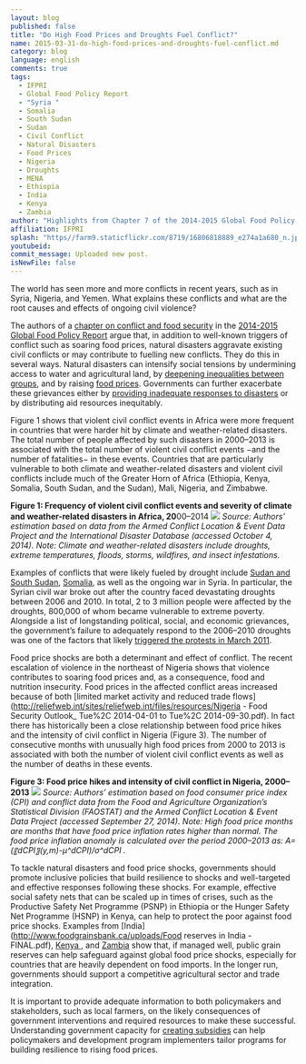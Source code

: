 ```yaml
---
layout: blog
published: false
title: "Do High Food Prices and Droughts Fuel Conflict?"
name: 2015-03-31-do-high-food-prices-and-droughts-fuel-conflict.md
category: blog
language: english
comments: true
tags: 
  - IFPRI
  - Global Food Policy Report
  - "Syria "
  - Somalia
  - South Sudan
  - Sudan
  - Civil Conflict
  - Natural Disasters
  - Food Prices
  - Nigeria
  - Droughts
  - MENA
  - Ethiopia
  - India
  - Kenya
  - Zambia
author: "Highlights from Chapter 7 of the 2014-2015 Global Food Policy Report - By Jacopo Bordignon"
affiliation: IFPRI
splash: "https//farm9.staticflickr.com/8719/16806818889_e274a1a680_n.jpg"
youtubeid: 
commit_message: Uploaded new post.
isNewFile: false
---
```

The world has seen more and more conflicts in recent years, such as in Syria, Nigeria, and Yemen. What explains these conflicts and what are the root causes and effects of ongoing civil violence?

The authors of a [chapter on conflict and food security](http://www.ifpri.org/sites/default/files/publications/gfpr20142015_ch07.pdf) in the [2014-2015 Global Food Policy Report](http://www.ifpri.org/publication/2014-2015-global-food-policy-report) argue that, in addition to well-known triggers of conflict such as soaring food prices, natural disasters aggravate existing civil conflicts or may contribute to fuelling new conflicts. They do this in several ways. Natural disasters can intensify social tensions by undermining access to water and agricultural land, by [deepening inequalities between groups](http://www.odi.org/sites/odi.org.uk/files/odi-assets/publications-opinion-files/8228.pdf), and by raising [food prices](http://ajae.oxfordjournals.org/content/early/2014/03/25/ajae.aau010). Governments can further exacerbate these grievances either by [providing inadequate responses to disasters](http://www.odi.org/sites/odi.org.uk/files/odi-assets/publications-opinion-files/8228.pdf) or by distributing aid resources inequitably.

Figure 1 shows that violent civil conflict events in Africa were more frequent in countries that were harder hit by climate and weather-related disasters. The total number of people affected by such disasters in 2000–2013 is associated with the total number of violent civil conflict events −and the number of fatalities− in these events. Countries that are particularly vulnerable to both climate and weather-related disasters and violent civil conflicts include much of the Greater Horn of Africa (Ethiopia, Kenya, Somalia, South Sudan, and the Sudan), Mali, Nigeria, and Zimbabwe. 

**Figure 1: Frequency of violent civil conflict events and severity of climate and weather-related disasters in Africa, 20**00–2014
![](https://farm9.staticflickr.com/8728/16991722082_5d167d729a.jpg)
_Source: Authors’ estimation based on data from the Armed Conflict Location & Event Data Project and the International Disaster Database (accessed October 4, 2014).
Note: Climate and weather-related disasters include droughts, extreme temperatures, floods, storms, wildfires, and insect infestations._

Examples of conflicts that were likely fueled by drought include [Sudan and South Sudan](http://www.ifpri.org/sites/default/files/publications/ifpridp01276.pdf), [Somalia](http://www.ifpri.org/sites/default/files/publications/ifpridp01243.pdf), as well as the ongoing war in Syria. In particular, the Syrian civil war broke out after the country faced devastating droughts between 2006 and 2010. In total, 2 to 3 million people were affected by the droughts, 800,000 of whom became vulnerable to extreme poverty. Alongside a list of longstanding political, social, and economic grievances, the government’s failure to adequately respond to the 2006–2010 droughts was one of the factors that likely [triggered the protests in March 2011](https://blogs.commons.georgetown.edu/rochelledavis/files/francesca-de-chatel-drought-in-syria.pdf).  

Food price shocks are both a determinant and effect of conflict. The recent escalation of violence in the northeast of Nigeria shows that violence contributes to soaring food prices and, as a consequence, food and nutrition insecurity. Food prices in the affected conflict areas increased because of both [limited market activity and reduced trade flows](http://reliefweb.int/sites/reliefweb.int/files/resources/Nigeria - Food Security Outlook_ Tue%2C 2014-04-01 to Tue%2C 2014-09-30.pdf). In fact there has historically been a close relationship between food price hikes and the intensity of civil conflict in Nigeria (Figure 3). The number of consecutive months with unusually high food prices from 2000 to 2013 is associated with both the number of violent civil conflict events as well as the number of deaths in these events.

**Figure 3: Food price hikes and intensity of civil conflict in Nigeria, 2000–2013**
![](https://farm8.staticflickr.com/7601/16992226801_ef16abfe31.jpg)
_Source: Authors’ estimation based on food consumer price index (CPI) and conflict data from the Food and Agriculture Organization’s Statistical Division (FAOSTAT) and the Armed Conflict Location & Event Data Project (accessed September 27, 2014).
Note: High food price months are months that have food price inflation rates higher than normal. The food price inflation anomaly is calculated over the period 2000–2013 as: A=(〖dCPI〗(y,m)-μ^dCPI)/σ^dCPI ._


To tackle natural disasters and food price shocks, governments should promote inclusive policies that build resilience to shocks and well-targeted and effective responses following these shocks.  For example, effective social safety nets that can be scaled up in times of crises, such as the Productive Safety Net Programme (PSNP) in Ethiopia or the Hunger Safety Net Programme (HSNP) in Kenya, can help to protect the poor against food price shocks. Examples from [India](http://www.foodgrainsbank.ca/uploads/Food reserves in India - FINAL.pdf),       [Kenya  ,](http://fsg.afre.msu.edu/kenya/iaae_kenya_effects_ncpb_maize_policy.pdf) and   [Zambia](http://ageconsearch.umn.edu/bitstream/120771/2/wp60.pdf) show that, if managed well, public grain reserves can help safeguard against global food price shocks, especially for countries that are heavily dependent on food imports. In the longer run, governments should support a competitive agricultural sector and trade integration.

It is important to provide adequate information to both policymakers and stakeholders, such as local farmers, on the likely consequences of government interventions and required resources to make these successful. Understanding government capacity for [creating subsidies](http://arabspatial.org/) can help policymakers and development program implementers tailor programs for building resilience to rising food prices.